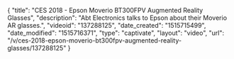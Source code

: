 {
    "title": "CES 2018 - Epson Moverio BT300FPV Augmented Reality Glasses",
    "description": "Abt Electronics talks to Epson about their Moverio AR glasses.",
    "videoid": "137288125",
    "date_created": "1515715499",
    "date_modified": "1515716371",
    "type": "captivate",
    "layout": "video",
    "url": "\/v\/ces-2018-epson-moverio-bt300fpv-augmented-reality-glasses\/137288125"
}